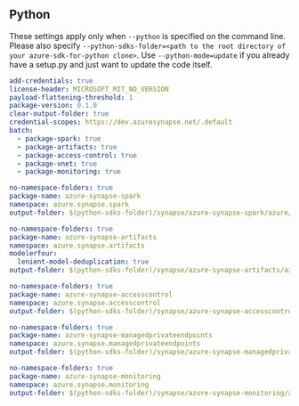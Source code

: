 ## Python

These settings apply only when `--python` is specified on the command line.
Please also specify `--python-sdks-folder=<path to the root directory of your azure-sdk-for-python clone>`.
Use `--python-mode=update` if you already have a setup.py and just want to update the code itself.

``` yaml
add-credentials: true
license-header: MICROSOFT_MIT_NO_VERSION
payload-flattening-threshold: 1
package-version: 0.1.0
clear-output-folder: true
credential-scopes: https://dev.azuresynapse.net/.default
batch:
  - package-spark: true
  - package-artifacts: true
  - package-access-control: true
  - package-vnet: true
  - package-monitoring: true
```
``` yaml $(package-spark)
no-namespace-folders: true
package-name: azure-synapse-spark
namespace: azure.synapse.spark
output-folder: $(python-sdks-folder)/synapse/azure-synapse-spark/azure/synapse/spark
```
``` yaml $(package-artifacts)
no-namespace-folders: true
package-name: azure-synapse-artifacts
namespace: azure.synapse.artifacts
modelerfour:
  lenient-model-deduplication: true
output-folder: $(python-sdks-folder)/synapse/azure-synapse-artifacts/azure/synapse/artifacts
```
``` yaml $(package-access-control)
no-namespace-folders: true
package-name: azure-synapse-accesscontrol
namespace: azure.synapse.accesscontrol
output-folder: $(python-sdks-folder)/synapse/azure-synapse-accesscontrol/azure/synapse/accesscontrol
```

``` yaml $(package-vnet)
no-namespace-folders: true
package-name: azure-synapse-managedprivateendpoints
namespace: azure.synapse.managedprivateendpoints
output-folder: $(python-sdks-folder)/synapse/azure-synapse-managedprivateendpoints/azure/synapse/managedprivateendpoints
```

``` yaml $(package-monitoring)
no-namespace-folders: true
package-name: azure-synapse-monitoring
namespace: azure.synapse.monitoring
output-folder: $(python-sdks-folder)/synapse/azure-synapse-monitoring/azure/synapse/monitoring
```
